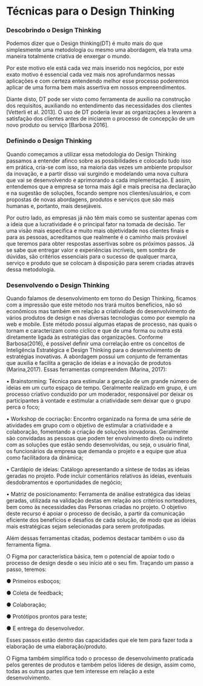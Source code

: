 # Técnicas para o Design Thinking

### Descobrindo o Design Thinking

Podemos dizer que o Design thinking(DT) é muito mais do que simplesmente uma metodologia ou mesmo uma abordagem, ela trata uma maneira totalmente criativa de enxergar o mundo.

Por este motivo ele está cada vez mais inserido nos negócios, por este exato motivo é essencial cada vez mais nos aprofundarmos nessas aplicações e com certeza entendendo melhor esse processo poderemos aplicar de uma forma bem mais assertiva em nossos empreendimentos.

Diante disto, DT pode ser visto como ferramenta de auxílio na construção dos requisitos, auxiliando no entendimento das necessidades dos clientes [Vetterli et al. 2013]. O uso de DT poderia levar as organizações a levarem a satisfação dos clientes antes de iniciarem o processo de concepção de um novo produto ou serviço [Barbosa 2016].


### Definindo o Design Thinking

Quando começamos a utilizar essa metodologia do Design Thinking passamos a entender afinco sobre as possibilidades e colocado tudo isso em prática, cria-se com isso, na maioria das vezes um ambiente propulsor da inovação, e a partir disso vai surgindo e modelando uma nova cultura que vai se desenvolvendo e aprimorando a cada implementação. E assim, entendemos que a empresa se torna mais ágil e mais precisa na declaração e na sugestão de soluções, focando sempre nos clientes/usuários, e com propostas de novas abordagens, produtos e serviços que são mais humanas e, portanto, mais desejáveis.

Por outro lado, as empresas já não têm mais como se sustentar apenas com a ideia que a lucratividade é o principal fator na tomada de decisão. Ter uma visão mais específica e muito mais objetividade nos clientes finais e para as pessoas, acreditamos que realmente é o caminho mais provável que teremos para obter respostas assertivas sobre os próximos passos. Já se sabe que entregar valor e experiências incríveis, sem sombra de dúvidas, são critérios essenciais para o sucesso de qualquer marca, serviço e produto que se colocam à disposição para serem criadas através dessa metodologia.



### Desenvolvendo o Design Thinking

Quando falamos de desenvolvimento em torno do Design Thinking, ficamos com a impressão que este método nos trará muitos benefícios, não só econômicos mas também em relação a criatividade do desenvolvimento de vários produtos de design e nas diversas tecnologias como por exemplo na web e mobile. Este método possui algumas etapas de processo, nas quais o tornam e caracterizam como cíclico e que de uma forma ou outra está diretamente ligada às estratégias das organizações. Conforme Barbosa(2016), é possível definir uma correlação entre os conceitos de Inteligência Estratégica e Design Thinking para o desenvolvimento de estratégias inovativas. A abordagem possui um conjunto de ferramentas que auxilia e facilita a geração de ideias e a inovação de produtos (Marina,2017). Essas ferramentas compreendem (Marina, 2017):

• Brainstorming: Técnica para estimular a geração de um grande número de ideias em um curto espaço de tempo. Geralmente realizado em grupo, é um processo criativo conduzido por um moderador, responsável por deixar os participantes à vontade e estimular a criatividade sem deixar que o grupo perca o foco;

• Workshop de cocriação: Encontro organizado na forma de uma série de atividades em grupo com o objetivo de estimular a criatividade e a colaboração, fomentando a criação de soluções inovadoras. Geralmente são convidadas as pessoas que podem ter envolvimento direto ou indireto com as soluções que estão sendo desenvolvidas, ou seja, o usuário final, os funcionários da empresa que demanda o projeto e a equipe que atua como facilitadora da dinâmica;


• Cardápio de ideias: Catálogo apresentando a síntese de todas as ideias geradas no projeto. Pode incluir comentários relativos às ideias, eventuais desdobramentos e oportunidades de negócio;


• Matriz de posicionamento: Ferramenta de análise estratégica das ideias geradas, utilizada na validação destas em relação aos critérios norteadores, bem como às necessidades das Personas criadas no projeto. O objetivo deste recurso é apoiar o processo de decisão, a partir da comunicação eficiente dos benefícios e desafios de cada solução, de modo que as ideias mais estratégicas sejam selecionadas para serem prototipadas.


Além dessas ferramentas citadas, podemos destacar também o uso da ferramenta figma.


O Figma por característica básica, tem o potencial de apoiar todo o processo de design desde o seu início até o seu fim. Traçando um passo a passo, teremos:


●   Primeiros esboços;


●   Coleta de feedback;


●   Colaboração;


●   Protótipos prontos para teste;


●   E entrega do desenvolvedor.

Esses passos estão dentro das capacidades que ele tem para fazer toda a elaboração de uma elaboração/produto. 

O Figma também simplifica todo o processo de desenvolvimento praticada pelos gerentes de produtos e também pelos líderes de design, assim como, todas as outras partes que tem interesse em relação a este desenvolvimento.




























